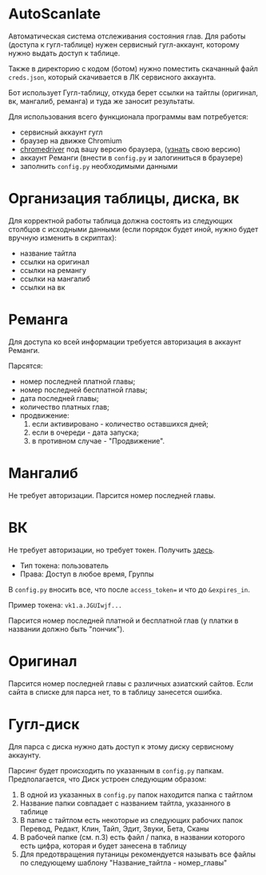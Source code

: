 # AutoScanlate

Автоматическая система отслеживания состояния глав. 
Для работы (доступа к гугл-таблице) нужен сервисный гугл-аккаунт, которому нужно выдать доступ к таблице. 

Также в директорию с кодом (ботом) нужно поместить скачанный файл `creds.json`, который скачивается в ЛК сервисного аккаунта.

Бот использует Гугл-таблицу, откуда берет ссылки на тайтлы (оригинал, вк, мангалиб, реманга) и туда же заносит результаты.

Для использования всего функционала программы вам потребуется:
- сервисный аккаунт гугл
- браузер на движке Chromium
- [chromedriver](https://chromedriver.chromium.org/) под вашу версию браузера, ([узнать](chrome://version/) свою версию)
- аккаунт Реманги (внести в `config.py` и залогиниться в браузере)
- заполнить `config.py` необходимыми данными

# Организация таблицы, диска, вк
Для корректной работы таблица должна состоять из следующих столбцов с исходными данными (если порядок будет иной, нужно будет вручную изменить в скриптах):
- название тайтла
- ссылки на оригинал
- ссылки на ремангу
- ссылки на мангалиб
- ссылки на вк

# Реманга
Для доступа ко всей информации требуется авторизация в аккаунт Реманги.

Парсятся:
- номер последней платной главы;
- номер последней бесплатной главы;
- дата последней главы;
- количество платных глав;
- продвижение:
  1) если активировано - количество оставшихся дней;
  2) если в очереди - дата запуска;
  3) в противном случае - "Продвижение".

# Мангалиб
Не требует авторизации. Парсится номер последней главы.

# ВК
Не требует авторизации, но требует токен. Получить [здесь](https://vkhost.github.io/). 
- Тип токена: пользователь
- Права: Доступ в любое время, Группы

В `config.py` вносить все, что после `access_token=` и что до `&expires_in`. 

Пример токена: `vk1.a.JGUIwjf...`

Парсится номер последней платной и бесплатной глав (у платки в названии должно быть "пончик").

# Оригинал
Парсится номер последней главы с различных азиатский сайтов. Если сайта в списке для парса нет, то в таблицу занесется ошибка.

# Гугл-диск
Для парса с диска нужно дать доступ к этому диску сервисному аккаунту.

Парсинг будет происходить по указанным в `config.py` папкам. 
Предполагается, что Диск устроен следующим образом:
1) В одной из указанных в `config.py` папок находится папка с тайтлом
2) Название папки совпадает с названием тайтла, указанного в таблице
3) В папке с тайтлом есть некоторые из следующих рабочих папок Перевод, Редакт, Клин, Тайп, Эдит, Звуки, Бета, Сканы
4) В рабочей папке (см. п.3) есть файл / папка, в названии которого есть цифра, которая и будет занесена в таблицу
5) Для предотвращения путаницы рекомендуется называть все файлы по следующему шаблону "Название_тайтла - номер_главы"
